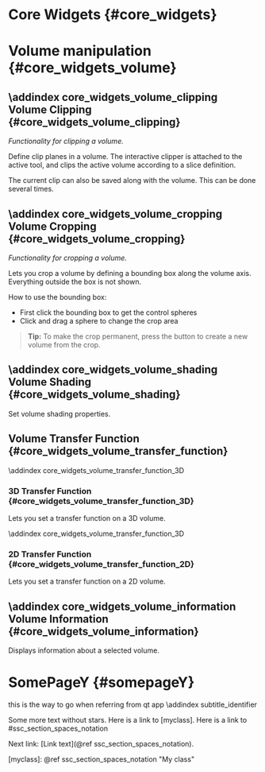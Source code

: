 Core Widgets {#core_widgets}
===========================================================


Volume manipulation {#core_widgets_volume}
===========================================================

\addindex core_widgets_volume_clipping 
Volume Clipping {#core_widgets_volume_clipping}
-----------------------------------------------------------
*Functionality for clipping a volume.*

Define clip planes in a volume. The interactive clipper is attached
to the active tool, and clips the active volume according to a slice 
definition. 

The current clip can also be saved along with the volume. 
This can be done several times.


\addindex core_widgets_volume_cropping 
Volume Cropping {#core_widgets_volume_cropping}
-----------------------------------------------------------
 
*Functionality for cropping a volume.*

Lets you crop a volume by defining a bounding box along the volume 
axis. Everything outside the box is not shown.

How to use the bounding box:
 * First click the bounding box to get the control spheres
 * Click and drag a sphere to change the crop area
 
> **Tip:** To make the crop permanent, press the button to create a new volume from the crop.

\addindex core_widgets_volume_shading 
Volume Shading {#core_widgets_volume_shading}
-----------------------------------------------------------
 
Set volume shading properties.

Volume Transfer Function {#core_widgets_volume_transfer_function}
-----------------------------------------------------------

\addindex core_widgets_volume_transfer_function_3D 
### 3D Transfer Function {#core_widgets_volume_transfer_function_3D}
Lets you set a transfer function on a 3D volume.

\addindex core_widgets_volume_transfer_function_3D 
### 2D Transfer Function {#core_widgets_volume_transfer_function_2D}
Lets you set a transfer function on a 2D volume.

\addindex core_widgets_volume_information 
Volume Information {#core_widgets_volume_information}
-----------------------------------------------------------

Displays information about a selected volume.

SomePageY {#somepageY}
========================

this is the way to go when referring from qt app
\addindex subtitle_identifier 

Some more text without stars.
Here is a link to [myclass].
Here is a link to #ssc_section_spaces_notation

Next link: [Link text](@ref ssc_section_spaces_notation).

[myclass]: @ref ssc_section_spaces_notation "My class"

